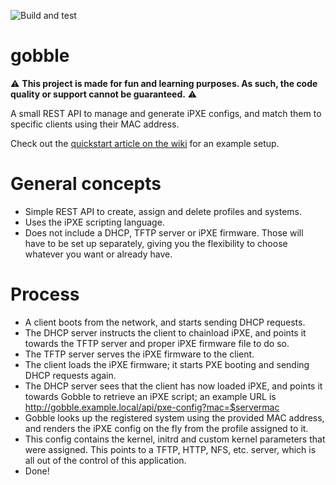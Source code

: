 ![Build and test](https://github.com/evanebb/gobble/actions/workflows/go.yml/badge.svg)
# gobble
:warning: **This project is made for fun and learning purposes. As such, the code quality or support cannot be guaranteed.** :warning:

A small REST API to manage and generate iPXE configs, and match them to specific clients using their MAC address.

Check out the [quickstart article on the wiki](https://github.com/evanebb/gobble/wiki/Quickstart) for an example setup.

# General concepts
- Simple REST API to create, assign and delete profiles and systems.
- Uses the iPXE scripting language.
- Does not include a DHCP, TFTP server or iPXE firmware. Those will have to be set up separately, giving you the flexibility to choose whatever you want or already have.

# Process
- A client boots from the network, and starts sending DHCP requests.
- The DHCP server instructs the client to chainload iPXE, and points it towards the TFTP server and proper iPXE firmware file to do so.
- The TFTP server serves the iPXE firmware to the client.
- The client loads the iPXE firmware; it starts PXE booting and sending DHCP requests again.
- The DHCP server sees that the client has now loaded iPXE, and points it towards Gobble to retrieve an iPXE script; an example URL is http://gobble.example.local/api/pxe-config?mac=$servermac
- Gobble looks up the registered system using the provided MAC address, and renders the iPXE config on the fly from the profile assigned to it.
- This config contains the kernel, initrd and custom kernel parameters that were assigned. This points to a TFTP, HTTP, NFS, etc. server, which is all out of the control of this application.
- Done!
